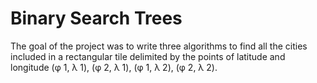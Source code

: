 # Binary Search Trees

The goal of the project was to write three algorithms to find all the cities included in a rectangular tile delimited by the points of latitude and longitude (φ 1, λ 1), (φ 2, λ 1), (φ 1, λ 2), (φ 2, λ 2).
